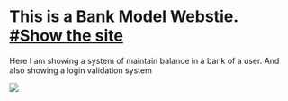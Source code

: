 <h1> This is a Bank Model Webstie. <a href=""> #Show the site  </a> </h1>
<p> Here I am showing a system of maintain balance in a bank of a user. And also showing a login validation system </p>
<img src="https://prnt.sc/xp4j84">
